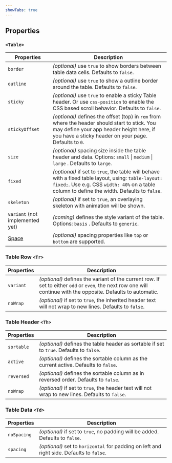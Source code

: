 ```yaml
---
showTabs: true
---
```


## Properties

### `<Table>`

| Properties                                  | Description                                                                                                                                                                                          |
| ------------------------------------------- | ---------------------------------------------------------------------------------------------------------------------------------------------------------------------------------------------------- |
| `border`                                    | _(optional)_ use `true` to show borders between table data cells. Defaults to `false`.                                                                                                               |
| `outline`                                   | _(optional)_ use `true` to show a outline border around the table. Defaults to `false`.                                                                                                              |
| `sticky`                                    | _(optional)_ use `true` to enable a sticky Table header. Or use `css-position` to enable the CSS based scroll behavior. Defaults to `false`.                                                         |
| `stickyOffset`                              | _(optional)_ defines the offset (top) in `rem` from where the header should start to stick. You may define your app header height here, if you have a sticky header on your page. Defaults to `0`.   |
| `size`                                      | _(optional)_ spacing size inside the table header and data. Options: `small` \| `medium` \| `large` \. Defaults to `large`.                                                                          |
| `fixed`                                     | _(optional)_ if set to `true`, the table will behave with a fixed table layout, using: `table-layout: fixed;`. Use e.g. CSS `width: 40%` on a table column to define the width. Defaults to `false`. |
| `skeleton`                                  | _(optional)_ if set to `true`, an overlaying skeleton with animation will be shown.                                                                                                                  |
| ~~`variant`~~ (not implemented yet)         | _(coming)_ defines the style variant of the table. Options: `basis` . Defaults to `generic`.                                                                                                         |
| [Space](/uilib/components/space/properties) | _(optional)_ spacing properties like `top` or `bottom` are supported.                                                                                                                                |

### Table Row `<Tr>`

| Properties | Description                                                                                                                                                     |
| ---------- | --------------------------------------------------------------------------------------------------------------------------------------------------------------- |
| `variant`  | _(optional)_ defines the variant of the current row. If set to either `odd` or `even`, the next row one will continue with the opposite. Defaults to automatic. |
| `noWrap`   | _(optional)_ if set to `true`, the inherited header text will not wrap to new lines. Defaults to `false`.                                                       |

### Table Header `<Th>`

| Properties | Description                                                                                     |
| ---------- | ----------------------------------------------------------------------------------------------- |
| `sortable` | _(optional)_ defines the table header as sortable if set to `true`. Defaults to `false`.        |
| `active`   | _(optional)_ defines the sortable column as the current active. Defaults to `false`.            |
| `reversed` | _(optional)_ defines the sortable column as in reversed order. Defaults to `false`.             |
| `noWrap`   | _(optional)_ if set to `true`, the header text will not wrap to new lines. Defaults to `false`. |

### Table Data `<Td>`

| Properties  | Description                                                                               |
| ----------- | ----------------------------------------------------------------------------------------- |
| `noSpacing` | _(optional)_ if set to `true`, no padding will be added. Defaults to `false`.             |
| `spacing`   | _(optional)_ set to `horizontal` for padding on left and right side. Defaults to `false`. |
